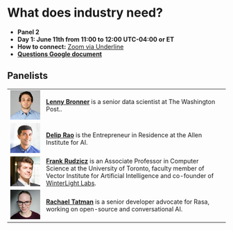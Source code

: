 # What does industry need?

- **Panel 2**
- **Day 1: June 11th from 11:00 to 12:00 UTC-04:00 or ET**
- **How to connect:** [Zoom via Underline](https://underline.io/events/122/sessions?eventSessionId=4302)
- [**Questions Google document**](https://docs.google.com/document/d/1ZS8BhrAJHGa-RB5e8IHqSGsR6GAEpEXv552u9kZG1g0/edit#heading=h.lyabqqmampv5)

## Panelists
|               |                               |
| :---------------- | :------------------------------   | 
| <img src="../img/lenny.jpeg" alt="Lenny" class="bg-primary" width="250px"/> | [**Lenny Bronner**](https://lennybronner.com/) is a senior data scientist at The Washington Post.. | 
| <img src="../img/delip.jpeg" alt="Delip" class="bg-primary" width="250px" /> | [**Delip Rao**](http://deliprao.com/) is the Entrepreneur in Residence at the Allen Institute for AI.|
| <img src="../img/frank.jpeg" alt="Frank" class="bg-primary" width="250px"/> | [**Frank Rudzicz**](http://www.cs.toronto.edu/~frank/) is an Associate Professor in Computer Science at the University of Toronto, faculty member of Vector Institute for Artificial Intelligence and co-founder of [WinterLight Labs](https://winterlightlabs.com/). | 
| <img src="../img/rachael.jpg" alt="Rachael" class="bg-primary" width="250px"/> | [**Rachael Tatman**](http://www.rctatman.com/) is a senior developer advocate for Rasa, working on open-source and conversational AI.|



